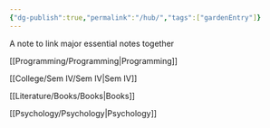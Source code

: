 ```yaml
---
{"dg-publish":true,"permalink":"/hub/","tags":["gardenEntry"]}
---
```


A note to link major essential notes together

[[Programming/Programming\|Programming]]

[[College/Sem IV/Sem IV\|Sem IV]]

[[Literature/Books/Books\|Books]]

[[Psychology/Psychology\|Psychology]]

